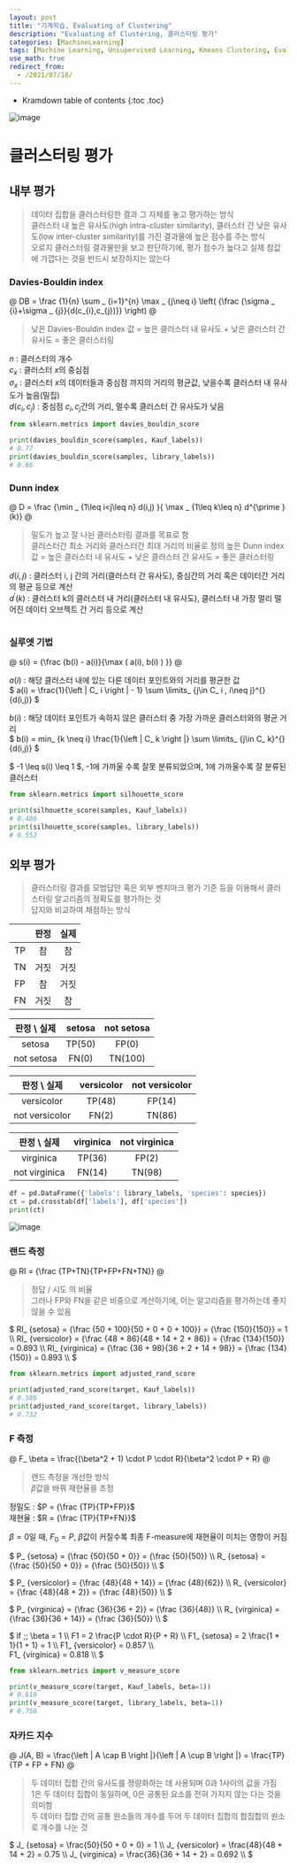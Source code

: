 ```yaml
---
layout: post
title: "기계학습, Evaluating of Clustering"
description: "Evaluating of Clustering, 클러스터링 평가"
categories: [MachineLearning]
tags: [Machine Learning, Unsupervised Learning, Kmeans Clustering, Evaluating of Clustering]
use_math: true
redirect_from:
  - /2021/07/18/
---
```


* Kramdown table of contents
{:toc .toc}      

![image](https://user-images.githubusercontent.com/32366711/126634683-4103099a-753f-4878-b3c0-67441e7e2c53.png)


# 클러스터링 평가

## 내부 평가

> 데이터 집합을 클러스터링한 결과 그 자체를 놓고 평가하는 방식         
> 클러스터 내 높은 유사도(high intra-cluster similarity), 클러스터 간 낮은 유사도(low inter-cluster similarity)를 가진 결과물에 높은 점수를 주는 방식         
> 오로지 클러스터링 결과물만을 보고 판단하기에, 평가 점수가 높다고 실제 참값에 가깝다는 것을 반드시 보장하지는 않는다          

### Davies-Bouldin index

@
 DB = \frac {1}{n} \sum _ {i=1}^{n} \max _ {j\neq i} \left( {\frac {\sigma _ {i}+\sigma _ {j}}{d(c_{i},c_{j})}} \right)
@

> 낮은 Davies-Bouldin index 값 = 높은 클러스터 내 유사도 + 낮은 클러스터 간 유사도 = 좋은 클러스터링   

$n$ : 클러스터의 개수      
$c_ x$ : 클러스터 $x$의 중심점         
$\sigma_ x$ : 클러스터 $x$의 데이터들과 중심점 까지의 거리의 평균값, 낮을수록 클러스터 내 유사도가 높음(밀집)         
$d(c_ i, c_ j)$ : 중심점 $c_ i, c_ j$간의 거리, 멀수록 클러스터 간 유사도가 낮음        

~~~ python
from sklearn.metrics import davies_bouldin_score

print(davies_bouldin_score(samples, Kauf_labels))
# 0.77
print(davies_bouldin_score(samples, library_labels))
# 0.66
~~~

### Dunn index

@
D = \frac {\min _ {1\leq i<j\leq n} d(i,j) }{ \max _ {1\leq k\leq n} d^{\prime }(k)}
@

> 밀도가 높고 잘 나뉜 클러스터링 결과를 목표로 함    
> 클러스터간 최소 거리와 클러스터간 최대 거리의 비율로 정의
> 높은 Dunn index 값 = 높은 클러스터 내 유사도 + 낮은 클러스터 간 유사도  = 좋은 클러스터링


$d(i,j)$ : 클러스터 i, j 간의 거리(클러스터 간 유사도), 중심간의 거리 혹은 데이터간 거리의 평균 등으로 계산     
$d^{\prime }(k)$ : 클러스터 k의 클러스터 내 거리(클러스터 내 유사도), 클러스터 내 가장 멀리 떨어진 데이터 오브젝트 간 거리 등으로 계산           

~~~ python

~~~


### 실루엣 기법

@
s(i) = {\frac {b(i) - a(i)}{\max ( a(i), b(i) ) }}
@

$a(i)$ : 해당 클러스터 내에 있는 다른 데이터 포인트와의 거리를 평균한 값    
$
a(i) = \frac{1}{\left | C_ i \right | - 1} \sum \limits_ {j\in C_ i , i\neq j}^{} {d(i,j)}
$

$b(i)$ : 해당 데이터 포인트가 속하지 않은 클러스터 중 가장 가까운 클러스터와의 평균 거리      
$
b(i) = min_ {k \neq i} \frac{1}{\left | C_ k \right |} \sum \limits_ {j\in C_ k}^{} {d(i,j)}
$

$ -1 \leq s(i) \leq  1 $, -1에 가까울 수록 잘못 분류되었으며, 1에 가까울수록 잘 분류된 클러스터

~~~ python
from sklearn.metrics import silhouette_score

print(silhouette_score(samples, Kauf_labels))
# 0.486
print(silhouette_score(samples, library_labels))
# 0.552
~~~


## 외부 평가

> 클러스터링 결과를 모범답안 혹은 외부 벤치마크 평가 기준 등을 이용해서 클러스터링 알고리즘의 정확도를 평가하는 것              
> 답지와 비교하여 채점하는 방식               

| | 판정 | 실제 |
|:----:|:----:|:----:|
|TP|참|참|
|TN|거짓|거짓|
|FP|참|거짓|
|FN|거짓|참|

| 판정 \ 실제 | setosa | not setosa |
|:-----------:|:------:|:----------:|
|    setosa   | TP(50) |    FP(0)   |
|  not setosa |  FN(0) |   TN(100)  |

|   판정 \ 실제  | versicolor | not versicolor |
|:--------------:|:----------:|:--------------:|
|   versicolor   |   TP(48)   |     FP(14)     |
| not versicolor |    FN(2)   |     TN(86)     |

|  판정 \ 실제  | virginica | not virginica |
|:-------------:|:---------:|:-------------:|
|   virginica   |   TP(36)  |     FP(2)     |
| not virginica |   FN(14)  |     TN(98)    |



~~~ python
df = pd.DataFrame({'labels': library_labels, 'species': species})
ct = pd.crosstab(df['labels'], df['species'])
print(ct)
~~~

![image](https://user-images.githubusercontent.com/32366711/125423582-0744284d-f50b-4b6e-a476-d0632b653f5e.png)



### 랜드 측정

@
RI = {\frac {TP+TN}{TP+FP+FN+TN}}
@

> 정답 / 시도 의 비율         
> 그러나 FP와 FN을 같은 비중으로 계산하기에, 이는 알고리즘을 평가하는데 좋지 않을 수 있음        

$
RI_ {setosa} = {\frac {50 + 100}{50 + 0 + 0 + 100}} =  {\frac {150}{150}} = 1 \\\ 
RI_ {versicolor} = {\frac {48 + 86}{48 + 14 + 2 + 86}} =  {\frac {134}{150}} = 0.893 \\\ 
RI_ {virginica} = {\frac {36 + 98}{36 + 2 + 14 + 98}} =  {\frac {134}{150}} = 0.893 \\\ 
$

~~~ python
from sklearn.metrics import adjusted_rand_score

print(adjusted_rand_score(target, Kauf_labels))
# 0.586
print(adjusted_rand_score(target, library_labels))
# 0.732
~~~

### F 측정

@
F_ \beta = \frac{(\beta^2 + 1) \cdot  P \cdot  R}{\beta^2 \cdot  P + R}
@

> 랜드 측정을 개선한 방식       
> $\beta$값을 바꿔 재현율을 조정         

정밀도 : $P =  {\frac {TP}{TP+FP}}$         
재현율 : $R =  {\frac {TP}{TP+FN}}$           

$\beta = 0$일 때, $F_ 0 = P$, $\beta$값이 커질수록 최종 F-measure에 재현율이 미치는 영향이 커짐

$
P_ {setosa} = {\frac {50}{50 + 0}} =  {\frac {50}{50}} \\\ 
R_ {setosa} = {\frac {50}{50 + 0}} =  {\frac {50}{50}} \\\ 
$

$
P_ {versicolor} = {\frac {48}{48 + 14}} =  {\frac {48}{62}} \\\ 
R_ {versicolor} = {\frac {48}{48 + 2}} =  {\frac {48}{50}} \\\ 
$

$
P_ {virginica} = {\frac {36}{36 + 2}} =  {\frac {36}{48}} \\\ 
R_ {virginica} = {\frac {36}{36 + 14}} =  {\frac {36}{50}} \\\ 
$

$
if \;\; \beta = 1 \\\ 
F1 = 2 \frac{P \cdot  R}{P + R} \\\ 
F1_ {setosa} = 2 \frac{1 * 1}{1 + 1} = 1 \\\ 
F1_ {versicolor} = 0.857 \\\  
F1_ {virginica} = 0.818 \\\ 
$

~~~ python
from sklearn.metrics import v_measure_score

print(v_measure_score(target, Kauf_labels, beta=1))
# 0.618
print(v_measure_score(target, library_labels, beta=1))
# 0.758
~~~

### 자카드 지수

@
J(A, B) = \frac{\left | A \cap B \right |}{\left | A \cup B \right |} = \frac{TP}{TP + FP + FN}
@

> 두 데이터 집합 간의 유사도를 졍량화하는 데 사용되며 0과 1사이의 값을 가짐           
> 1은 두 데이터 집합이 동일하며, 0은 공통된 요소를 전혀 가지지 않는 다는 것을 의미함       
> 두 데이터 집합 간의 공통 원소들의 개수를 두어 두 데이터 집합의 합집합의 원소로 개수를 나눈 것           

$
J_ {setosa} = \frac{50}{50 + 0 + 0} = 1 \\\ 
J_ {versicolor} = \frac{48}{48 + 14 + 2}  = 0.75 \\\ 
J_ {virginica} = \frac{36}{36 + 14 + 2} = 0.692 \\\ 
$
